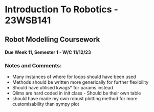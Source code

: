 # Introduction To Robotics - 23WSB141

## Robot Modelling Coursework
#### Due Week 11, Semester 1 - W/C 11/12/23

### Notes and Comments:
- Many instances of where for loops should have been used
- Methods should be written more generically for further flexibility
- Should have utilised kwags* for params instead
- Qlims are hard coded in init class - Should be their own table
- should have made my own robust plotting method for more customisability than sympy plot